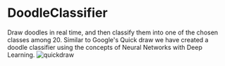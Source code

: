 # DoodleClassifier
Draw doodles in real time, and then classify them into one of the chosen classes among 20. Similar to Google's Quick draw we have created a doodle classifier using the concepts of Neural Networks with Deep Learning.
![quickdraw](https://user-images.githubusercontent.com/83291620/137333928-b1415e91-5411-48a7-b296-3c954ee52db3.gif)
